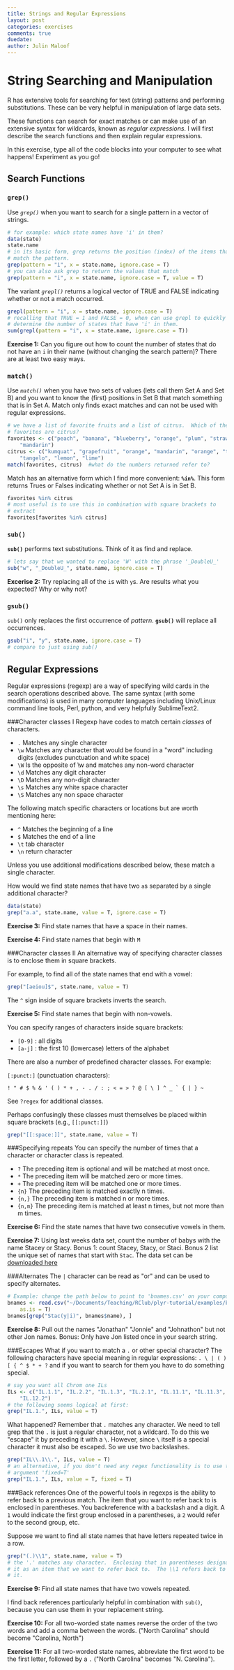 ```yaml
---
title: Strings and Regular Expressions
layout: post
categories: exercises
comments: true
duedate:
author: Julin Maloof
---
```


String Searching and Manipulation
========================================================





R has extensive tools for searching for text (string) patterns and performing substitutions.  These can be very helpful in manipulation of large data sets.

These functions can search for exact matches or can make use of an extensive syntax for wildcards, known as *regular expressions*.  I will first describe the search functions and then explain regular expressions.

In this exercise, type all of the code blocks into your computer to see what happens!  Experiment as you go!

Search Functions
----------------

### `grep()`
Use *`grep()`* when you want to search for a single pattern in a vector of strings.


```r
# for example: which state names have 'i' in them?
data(state)
state.name
# in its basic form, grep returns the position (index) of the items that
# match the pattern.
grep(pattern = "i", x = state.name, ignore.case = T)
# you can also ask grep to return the values that match
grep(pattern = "i", x = state.name, ignore.case = T, value = T)
```


The variant *`grepl()`* returns a logical vector of TRUE and FALSE indicating whether or not a match occurred.


```r
grepl(pattern = "i", x = state.name, ignore.case = T)
# recalling that TRUE = 1 and FALSE = 0, when can use grepl to quickly
# determine the number of states that have 'i' in them.
sum(grepl(pattern = "i", x = state.name, ignore.case = T))
```


**Exercise 1:** Can you figure out how to count the number of states that do not have an `i` in their name (without changing the search pattern)?  There are at least two easy ways.

### `match()`
Use *`match()`* when you have two sets of values (lets call them Set A and Set B) and you want to know the (first) positions in Set B that match something that is in Set A.  Match only finds exact matches and can not be used with regular expressions.


```r
# we have a list of favorite fruits and a list of citrus.  Which of the
# favorites are citrus?
favorites <- c("peach", "banana", "blueberry", "orange", "plum", "strawberry", 
    "mandarin")
citrus <- c("kumquat", "grapefruit", "orange", "mandarin", "orange", "tangerine", 
    "tangelo", "lemon", "lime")
match(favorites, citrus)  #what do the numbers returned refer to?
```


Match has an alternative form which I find more convenient: **`%in%`**.  This form returns Trues or Falses indicating whether or not Set A is in Set B.


```r
favorites %in% citrus
# most useful is to use this in combination with square brackets to
# extract
favorites[favorites %in% citrus]
```


### `sub()`
**`sub()`** performs text substitutions.  Think of it as find and replace.


```r
# lets say that we wanted to replace 'W' with the phrase '_DoubleU_'
sub("w", "_DoubleU_", state.name, ignore.case = T)
```


**Excerise 2:** Try replacing all of the `i`s with `y`s.  Are results what you expected? Why or why not?

### `gsub()`
`sub()` only replaces the first occurrence of *pattern*.  **`gsub()`** will replace all occurrences.


```r
gsub("i", "y", state.name, ignore.case = T)
# compare to just using sub()
```


Regular Expressions
-------------------
Regular expressions (regexp) are a way of specifying wild cards in the search operations described above. The same syntax (with some modifications) is used in many computer languages including Unix/Linux command line tools, Perl, python, and very helpfully SublimeText2.

###Character classes I
Regexp have codes to match certain _classes_ of characters.

* `.`  Matches any single character
* `\w` Matches any character that would be found in a "word" including digits (excludes punctuation and white space)
* `\W` Is the opposite of \w and matches any non-word character
* `\d` Matches any digit character
* `\D` Matches any non-digit character
* `\s` Matches any white space character
* `\S` Matches any non space character

The following match specific characters or locations but are worth mentioning here:

* `^`  Matches the beginning of a line
* `$`  Matches the end of a line
* `\t` tab character
* `\n` return character

Unless you use additional modifications described below, these match a single character.

How would we find state names that have two `a`s separated by a single additional character?


```r
data(state)
grep("a.a", state.name, value = T, ignore.case = T)
```


**Exercise 3:** Find state names that have a space in their names.

**Exercise 4:** Find state names that begin with `M`

###Character classes II
An alternative way of specifying character classes is to enclose them in square brackets.

For example, to find all of the state names that end with a vowel:


```r
grep("[aeiou]$", state.name, value = T)
```


The `^` sign inside of square brackets inverts the search.

**Exercise 5:** Find state names that begin with non-vowels.

You can specify ranges of characters inside square brackets:

* `[0-9]` : all digits
* `[a-j]` : the first 10 (lowercase) letters of the alphabet

There are also a number of predefined character classes.  For example:

`[:punct:]` (punctuation characters):

    ! " # $ % & ' ( ) * + , - . / : ; < = > ? @ [ \ ] ^ _ ` { | } ~

See `?regex` for additional classes.

Perhaps confusingly these classes must themselves be placed within square brackets (e.g., `[[:punct:]]`)


```r
grep("[[:space:]]", state.name, value = T)
```


###Specifying repeats
You can specify the number of times that a character or character class is repeated.

* `?`     The preceding item is optional and will be matched at most once.
* `*`     The preceding item will be matched zero or more times.
* `+`     The preceding item will be matched one or more times.
* `{n}`   The preceding item is matched exactly n times.
* `{n,}`  The preceding item is matched n or more times.
* `{n,m}` The preceding item is matched at least n times, but not more than m times.

**Exercise 6:** Find the state names that have two consecutive vowels in them.

**Exercise 7:** Using last weeks data set, count the number of babys with the name Stacey or Stacy.  Bonus 1: count Stacey, Stacy, or Staci.  Bonus 2 list the unique set of names that start with `Stac`.  The data set can be [downloaded here](http://plyr.had.co.nz/09-user/plyr-tutorial.zip)

###Alternates
The `|` character can be read as "or" and can be used to specify alternates.


```r
# Example: change the path below to point to 'bnames.csv' on your computer
bnames <- read.csv("~/Documents/Teaching/RClub/plyr-tutorial/examples/bnames.csv", 
    as.is = T)
bnames[grep("Stac(y|i)", bnames$name), ]
```


**Exercise 8:** Pull out the names "Jonathan" "Jonnie" and "Johnathon" but not other Jon names.  Bonus: Only have Jon listed once in your search string.

###Escapes
What if you want to match a `.` or other special character?  The following characters have special meaning in regular expressions: `. \ | ( ) [ { ^ $ * + ?` and if you want to search for them you have to do something special.


```r
# say you want all Chrom one ILs
ILs <- c("IL.1.1", "IL.2.2", "IL.1.3", "IL.2.1", "IL.11.1", "IL.11.3", "IL.12.1", 
    "IL.12.2")
# the following seems logical at first:
grep("IL.1.", ILs, value = T)
```


What happened?  Remember that `.` matches any character.  We need to tell grep that the `.` is just a regular character, not a wildcard. To do this we "escape" it by preceding it with a `\`.  However, since `\` itself is a special character it must also be escaped. So we use two backslashes.


```r
grep("IL\\.1\\.", ILs, value = T)
# an alternative, if you don't need any regex functionality is to use the
# argument 'fixed=T'
grep("IL.1.", ILs, value = T, fixed = T)
```


###Back references
One of the powerful tools in regexps is the ability to refer back to a previous match.  The item that you want to refer back to is enclosed in parentheses.  You backreference with a backslash and a digit.  A `1` would indicate the first group enclosed in a parentheses, a `2` would refer to the second group, etc.

Suppose we want to find all state names that have letters repeated twice in a row.


```r
grep("(.)\\1", state.name, value = T)
# the '.' matches any character.  Enclosing that in parentheses designates
# it as an item that we want to refer back to.  The \\1 refers back to
# it.
```


**Exercise 9:** Find all state names that have two vowels repeated.

I find back references particularly helpful in combination with `sub()`, because you can use them in your replacement string.

**Exercise 10:** For all two-worded state names reverse the order of the two words and add a comma between the words.  ("North Carolina" should become "Carolina, North")

**Exercise 11:** For all two-worded state names, abbreviate the first word to be the first letter, followed by a `.` ("North Carolina" becomes "N. Carolina").
